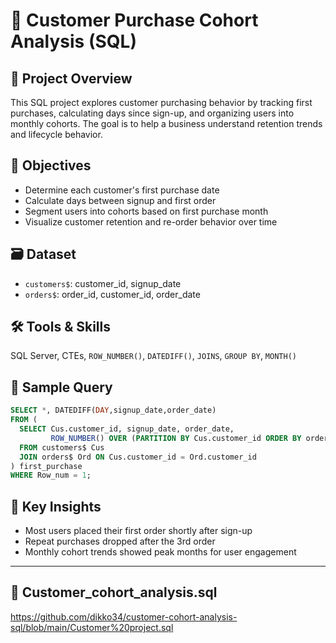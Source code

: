 
# 🧾 Customer Purchase Cohort Analysis (SQL)

## 🧩 Project Overview
This SQL project explores customer purchasing behavior by tracking first purchases, calculating days since sign-up, and organizing users into monthly cohorts. The goal is to help a business understand retention trends and lifecycle behavior.

## 🎯 Objectives
- Determine each customer's first purchase date
- Calculate days between signup and first order
- Segment users into cohorts based on first purchase month
- Visualize customer retention and re-order behavior over time

## 🗃️ Dataset
- `customers$`: customer_id, signup_date
- `orders$`: order_id, customer_id, order_date

## 🛠️ Tools & Skills
SQL Server, CTEs, `ROW_NUMBER()`, `DATEDIFF()`, `JOINS`, `GROUP BY`, `MONTH()`

## 🧠 Sample Query
```sql
SELECT *, DATEDIFF(DAY,signup_date,order_date)
FROM (
  SELECT Cus.customer_id, signup_date, order_date,
         ROW_NUMBER() OVER (PARTITION BY Cus.customer_id ORDER BY order_date) Row_num
  FROM customers$ Cus
  JOIN orders$ Ord ON Cus.customer_id = Ord.customer_id
) first_purchase
WHERE Row_num = 1;
```

## 📌 Key Insights
- Most users placed their first order shortly after sign-up
- Repeat purchases dropped after the 3rd order
- Monthly cohort trends showed peak months for user engagement

---

## 📁 Customer_cohort_analysis.sql
https://github.com/dikko34/customer-cohort-analysis-sql/blob/main/Customer%20project.sql
